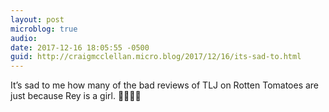 ```yaml
---
layout: post
microblog: true
audio: 
date: 2017-12-16 18:05:55 -0500
guid: http://craigmcclellan.micro.blog/2017/12/16/its-sad-to.html
---
```

It’s sad to me how many of the bad reviews of TLJ on Rotten Tomatoes are just because Rey is a girl. 🤦🏻‍♂️😭
